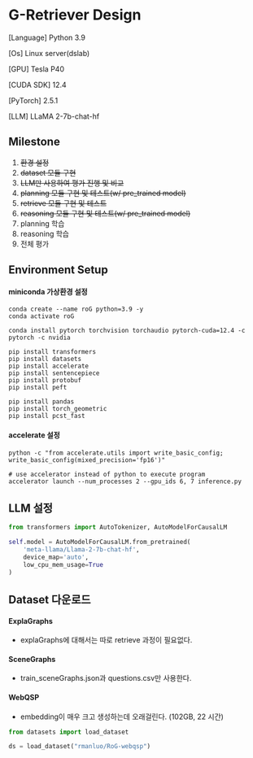 # G-Retriever Design

[Language] Python 3.9

[Os] Linux server(dslab)

[GPU] Tesla P40

[CUDA SDK] 12.4

[PyTorch] 2.5.1

[LLM] LLaMA 2-7b-chat-hf

## Milestone
1. ~~환경 설정~~
2. ~~dataset 모듈 구현~~ 
3. ~~LLM만 사용하여 평가 진행 및 비교~~
4. ~~planning 모듈 구현 및 테스트(w/ pre_trained model)~~
5. ~~retrieve 모듈 구현 및 테스트~~ 
6. ~~reasoning 모듈 구현 및 테스트(w/ pre_trained model)~~
7. planning 학습
8. reasoning 학습
9. 전체 평가

## Environment Setup

#### miniconda 가상환경 설정
```shell
conda create --name roG python=3.9 -y
conda activate roG

conda install pytorch torchvision torchaudio pytorch-cuda=12.4 -c pytorch -c nvidia

pip install transformers
pip install datasets
pip install accelerate
pip install sentencepiece
pip install protobuf
pip install peft

pip install pandas
pip install torch_geometric
pip install pcst_fast

```

#### accelerate 설정
```shell
python -c "from accelerate.utils import write_basic_config; write_basic_config(mixed_precision='fp16')"

# use accelerator instead of python to execute program
accelerator launch --num_processes 2 --gpu_ids 6, 7 inference.py
```

## LLM 설정
```python
from transformers import AutoTokenizer, AutoModelForCausalLM

self.model = AutoModelForCausalLM.from_pretrained(
    'meta-llama/Llama-2-7b-chat-hf',
    device_map='auto',
    low_cpu_mem_usage=True
)
```

## Dataset 다운로드

#### ExplaGraphs
- explaGraphs에 대해서는 따로 retrieve 과정이 필요없다.

#### SceneGraphs
- train_sceneGraphs.json과 questions.csv만 사용한다.

#### WebQSP

- embedding이 매우 크고 생성하는데 오래걸린다. (102GB, 22 시간)

```python
from datasets import load_dataset

ds = load_dataset("rmanluo/RoG-webqsp")
```


